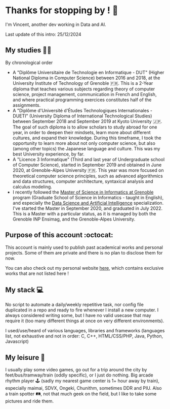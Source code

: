 # Thanks for stopping by ! :wave: 

I'm Vincent, another dev working in Data and AI.

Last update of this intro: 25/12/2024

## My studies :student:

By chronological order

- A "Diplôme Universitaire de Technologie en Informatique - DUT" (Higher National Diploma in Computer Science) between 2016 and 2018, at the University Institute of Technology of Grenoble :fr:. This is a 2-Year diploma that teaches various subjects regarding theory of computer science, project management, communication in French and English, and where practical programming exercices constitutes half of the assignments. 
- A "Diplôme d'Université d'Études Technologiques Internationales - DUETI" (University Diploma of International Technological Studies) between September 2018 and September 2019 at Kyoto University :jp:. The goal of such diploma is to allow scholars to study abroad for one year, in order to deepen their mindsets, learn more about different cultures, and expand their knowledge. During this timeframe, I took the opportunity to learn more about not only computer science, but also (among other topics) the Japanese language and culture. This was my best University experience, by far.
- A "Licence 3 Informatique" (Third and last year of Undergraduate school of Computer Science), started in September 2019 and obtained in June 2020, at Grenoble-Alpes University :fr:. This year was more focused on theoretical computer science principles, such as advanced algorithmics and data structures, computer architecture, syntaxical analysis and calculus modeling.
- I recently followed the [Master of Science in Informatics at Grenoble](https://mosig.imag.fr/) program (Graduate School of Science in Informatics - taught in English), and especially the [Data Science and Artificial Intelligence](https://mosig.imag.fr/IASD/IASD) specialization. I've started the Master in September 2020, and graduated in July 2022. This is a Master with a particular status, as it is managed by both the Grenoble INP Ensimag, and the Grenoble-Alpes University.

## Purpose of this account :octocat:

This account is mainly used to publish past academical works and personal projects. Some of them are private and there is no plan to disclose them for now.

You can also check out my personal website [here](https://aubriot.ovh/), which contains exclusive works that are not listed here !

## My stack :computer:

No script to automate a daily/weekly repetitive task, nor config file duplicated in a repo and ready to fire whenever I install a new computer. I always considered writing some, but I have no valid usecase that may require it (too many different things at once on very different environments).

I used/use/heard of various languages, libraries and frameworks (languages list, not exhaustive and not in order: C, C++, HTML/CSS/PHP, Java, Python, Javascript)

## My leisure :lotus_position:

I usually play some video games, go out for a trip around the city by feet/bus/tramway/train (oddly specific), or I just do nothing.
Big arcade rhythm player :joystick: (sadly my nearest game center is 1+ hour away by train), especially maimai, SDVX, Ongeki, Chunithm, sometimes DDR and PIU.
Also a train spotter :railway_track:, not that much geek on the field, but I like to take some pictures and ride them.
